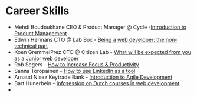 # Career Skills

* Mehdi Boudoukhane CEO & Product Manager @ Cycle -[Introduction to Product Management](https://app.ludus.one/8bf64bb6-8f28-4895-825d-473e128a86fc#1)
* Edwin Hermans CTO @ Lab Box - [Being a web developer: the non-technical part](https://github.com/HackYourFutureBelgium/home/tree/61b3cd19fde1e828750914f4f0d00e2d7f0b4342/curriculum/career-skills/HYF%20-%20Being%20a%20developer_%20the%20non-technical%20part.pdf)
* Koen GremmelPrez CTO @ Citizen Lab - [What will be expected from you as a Junior web developer](https://docs.google.com/presentation/d/1mUWeyNE4s1cJowZSHOZBEYRqTPEoRBvdOV9BoTtSTuA/edit#slide=id.p)
* Rob Segers - [How to Increase Focus & Productivity](https://github.com/HackYourFutureBelgium/hack-the-talks/blob/master/How_to_increase_focus%26productivity.pdf)
* Sanna Toropainen - [How to use LinkedIn as a tool](https://github.com/HackYourFutureBelgium/hack-the-talks/blob/master/How%20to%20use%20LinkedIn.pdf)
* Arnaud Nisez Keytrade Bank - [Introduction to Agile Development](https://vimeo.com/493035855/b4e2d05fa4)
* Bart Hunerbein - [Infosession on Dutch courses in web development](https://www.canva.com/design/DAEg42UnJOQ/akmnXnpruFqIwkE9ZYNP6A/view?utm_content=DAEg42UnJOQ&utm_campaign=designshare&utm_medium=link&utm_source=sharebutton#4)
* 

